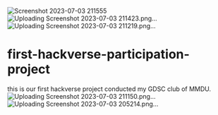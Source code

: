 ![Screenshot 2023-07-03 211555](https://github.com/yashgupta5532/first-hackverse-participation-project/assets/125652047/edddc30a-057d-4273-b026-5e4580167c85)
![Uploading Screenshot 2023-07-03 211423.png…]()
![Uploading Screenshot 2023-07-03 211219.png…]()
# first-hackverse-participation-project
this is our first hackverse project conducted my GDSC club of MMDU.
![Uploading Screenshot 2023-07-03 211150.png…]()
![Uploading Screenshot 2023-07-03 205214.png…]()
